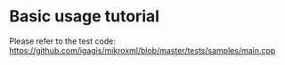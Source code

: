 # Basic usage tutorial
Please refer to the test code: https://github.com/igagis/mikroxml/blob/master/tests/samples/main.cpp
